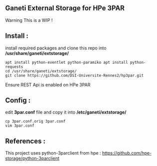 Ganeti External Storage for HPe 3PAR
------------------------------------

Warning This is a WIP !

Install :
---------

install required packages and clone this repo into **/usr/share/ganeti/extstorage/**

    apt install python-eventlet python-paramiko apt install python-requests
    cd /usr/share/ganeti/extstorage/
    git clone https://github.com/DSI-Universite-Rennes2/hp3par.git

Ensure REST Api is enabled on HPe 3PAR

Config :
--------

edit **3par.conf** file and copy it into **/etc/ganeti/extstorage/**

    cp 3par.conf.orig 3par.conf
    vim 3par.conf


References :
------------

This project uses python-3parclient from hpe : https://github.com/hpe-storage/python-3parclient
